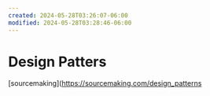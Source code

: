 ```yaml
---
created: 2024-05-28T03:26:07-06:00
modified: 2024-05-28T03:28:46-06:00
---
```


# Design Patters

[sourcemaking](https://sourcemaking.com/design_patterns
